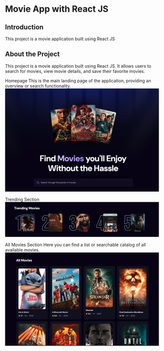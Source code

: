 # Movie App with React JS

## Introduction

This project is a movie application built using React JS

## About the Project
This project is a movie application built using React JS. It allows users to search for movies, view movie details, and save their favorite movies.

Homepage
This is the main landing page of the application, providing an overview or search functionality.
![alt text](image.png)

Trending Section
![alt text](image-1.png)

All Movies Section
Here you can find a  list or searchable catalog of all available movies.
![alt text](image-2.png)